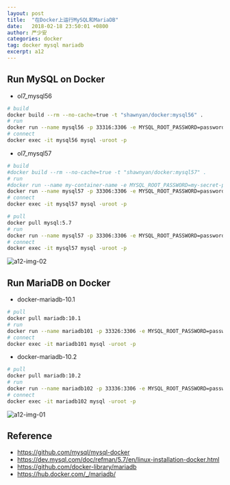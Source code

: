 ```yaml
---
layout: post
title:  "在Docker上运行MySQL和MariaDB"
date:   2018-02-18 23:50:01 +0800
author: 严少安
categories: docker
tag: docker mysql mariadb
excerpt: a12
---
```


## Run MySQL on Docker

- ol7_mysql56

```bash
# build
docker build --rm --no-cache=true -t "shawnyan/docker:mysql56" .
# run
docker run --name mysql56 -p 33316:3306 -e MYSQL_ROOT_PASSWORD=password -d shawnyan/docker:mysql56
# connect
docker exec -it mysql56 mysql -uroot -p
```

- ol7_mysql57

```bash
# build
#docker build --rm --no-cache=true -t "shawnyan/docker:mysql57" .
# run
#docker run --name my-container-name -e MYSQL_ROOT_PASSWORD=my-secret-pw -d mysql/mysql-server:tag
docker run --name mysql57 -p 33306:3306 -e MYSQL_ROOT_PASSWORD=password -d shawnyan/docker:mysql57
# connect
docker exec -it mysql57 mysql -uroot -p
```

```bash
# pull
docker pull mysql:5.7
# run
docker run --name mysql57 -p 33306:3306 -e MYSQL_ROOT_PASSWORD=password -d mysql:5.7
# connect
docker exec -it mysql57 mysql -uroot -p
```

![a12-img-02]()

## Run MariaDB on Docker

- docker-mariadb-10.1

```bash
# pull
docker pull mariadb:10.1
# run
docker run --name mariadb101 -p 33326:3306 -e MYSQL_ROOT_PASSWORD=password -d mariadb:10.1
# connect
docker exec -it mariadb101 mysql -uroot -p
```

- docker-mariadb-10.2

```bash
# pull
docker pull mariadb:10.2
# run
docker run --name mariadb102 -p 33336:3306 -e MYSQL_ROOT_PASSWORD=password -d mariadb:10.2
# connect
docker exec -it mariadb102 mysql -uroot -p
```

![a12-img-01]()

## Reference

- https://github.com/mysql/mysql-docker
- https://dev.mysql.com/doc/refman/5.7/en/linux-installation-docker.html
- https://github.com/docker-library/mariadb
- https://hub.docker.com/_/mariadb/
